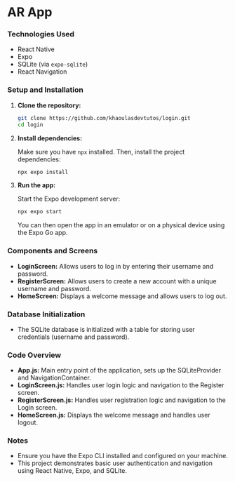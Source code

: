 # AR App

### Technologies Used

- React Native
- Expo
- SQLite (via `expo-sqlite`)
- React Navigation

### Setup and Installation

1. **Clone the repository:**

    ```sh
    git clone https://github.com/khaoulasdevtutos/login.git  
    cd login
    ```

2. **Install dependencies:**

    Make sure you have `npx` installed. Then, install the project dependencies:

    ```sh
    npx expo install
    ```

3. **Run the app:**

    Start the Expo development server:

    ```sh
    npx expo start
    ```

    You can then open the app in an emulator or on a physical device using the Expo Go app.

### Components and Screens

- **LoginScreen:** Allows users to log in by entering their username and password.
- **RegisterScreen:** Allows users to create a new account with a unique username and password.
- **HomeScreen:** Displays a welcome message and allows users to log out.

### Database Initialization

- The SQLite database is initialized with a table for storing user credentials (username and password).

### Code Overview

- **App.js:** Main entry point of the application, sets up the SQLiteProvider and NavigationContainer.
- **LoginScreen.js:** Handles user login logic and navigation to the Register screen.
- **RegisterScreen.js:** Handles user registration logic and navigation to the Login screen.
- **HomeScreen.js:** Displays the welcome message and handles user logout.

### Notes

- Ensure you have the Expo CLI installed and configured on your machine.
- This project demonstrates basic user authentication and navigation using React Native, Expo, and SQLite.
